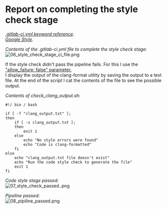 # Report on completing the style check stage

[_.gitlab-ci.yml keyword reference_](https://docs.gitlab.com/ee/ci/yaml/index.html).\
[_Google Style_](https://google.github.io/styleguide/cppguide.html).

_Contents of the .gitlab-ci.yml file to complete the style check stage:_\
<img src="https://github.com/finchren/School21_main_education/blob/main/CICD/src/screenshots/06_style_check_stage_ci_file.png" alt="06_style_check_stage_ci_file.png"/>

If the style check didn't pass the pipeline fails. For this I use the ["allow_failure: false" parameter.](https://docs.gitlab.com/ee/ci/yaml/index.html#allow_failure)\
I display the output of the clang-format utility by saving the output to a text file. At the end of the script I cat the contents of the file to see the possible output.

_Contents of check_clang_output.sh:_
```
#!/ bin / bash

if [ -f "clang_output.txt" ];
then
	if [ -s clang_output.txt ];
	then
		exit 1
	else
		echo "No style errors were found"
		echo "Code is clang-formatted"
	fi
else
	echo "clang_output.txt file doesn't exist"
	echo "Run the code style check to generate the file"
	exit 1
fi
```

_Code style stage passed:_\
<img src="https://github.com/finchren/School21_main_education/blob/main/CICD/src/screenshots/07_style_check_passed..png" alt="07_style_check_passed..png"/>

_Pipeline passed:_\
<img src="https://github.com/finchren/School21_main_education/blob/main/CICD/src/screenshots/08_pipiline_passed.png" alt="08_pipiline_passed.png"/>
